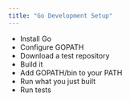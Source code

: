 ```yaml
---
title: "Go Development Setup"
---
```


* Install Go
* Configure GOPATH
* Download a test repository
* Build it
* Add GOPATH/bin to your PATH
* Run what you just built
* Run tests
